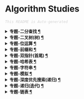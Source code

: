 Algorithm Studies
===

<font color="LightGrey"><i> `This README is Auto-generated` </i></font>

<details><summary><b> 专题-二分查找 <a href="topics/专题-二分查找.md">¶</a></b></summary>

- [将数据流变为多个不相交区间 (LeetCode, Hard, No.0352, 2021-10)](topics/专题-二分查找.md#将数据流变为多个不相交区间-leetcode-hard-no0352-2021-10)

</details>

<details><summary><b> 专题-二叉树(树) <a href="topics/专题-二叉树(树).md">¶</a></b></summary>

- [二叉树的最大深度 (LeetCode, Easy, No.0104, 2021-10)](topics/专题-二叉树(树).md#二叉树的最大深度-leetcode-easy-no0104-2021-10)
- [二叉树的最小深度 (LeetCode, Easy, No.0111, 2021-10)](topics/专题-二叉树(树).md#二叉树的最小深度-leetcode-easy-no0111-2021-10)
- [路径总和3 (LeetCode, Medium, No.0437, 2021-10)](topics/专题-二叉树(树).md#路径总和3-leetcode-medium-no0437-2021-10)

</details>

<details><summary><b> 专题-位运算 <a href="topics/专题-位运算.md">¶</a></b></summary>

- [重复的DNA序列 (LeetCode, Medium, No.0187, 2021-10)](topics/专题-位运算.md#重复的dna序列-leetcode-medium-no0187-2021-10)

</details>

<details><summary><b> 专题-前缀和 <a href="topics/专题-前缀和.md">¶</a></b></summary>

- [路径总和3 (LeetCode, Medium, No.0437, 2021-10)](topics/专题-前缀和.md#路径总和3-leetcode-medium-no0437-2021-10)

</details>

<details><summary><b> 专题-双指针(首尾) <a href="topics/专题-双指针(首尾).md">¶</a></b></summary>

- [三数之和 (LeetCode, Medium, No.0015, 2021-10)](topics/专题-双指针(首尾).md#三数之和-leetcode-medium-no0015-2021-10)
- [两数之和2(输入有序数组) (LeetCode, Easy, No.0167, 2021-10)](topics/专题-双指针(首尾).md#两数之和2输入有序数组-leetcode-easy-no0167-2021-10)
- [接雨水 (LeetCode, Hard, No.0042, 2021-10)](topics/专题-双指针(首尾).md#接雨水-leetcode-hard-no0042-2021-10)
- [最接近的三数之和 (LeetCode, Medium, No.0016, 2021-10)](topics/专题-双指针(首尾).md#最接近的三数之和-leetcode-medium-no0016-2021-10)
- [有效三角形的个数 (LeetCode, Medium, No.0611, 2021-10)](topics/专题-双指针(首尾).md#有效三角形的个数-leetcode-medium-no0611-2021-10)
- [盛最多水的容器 (LeetCode, Medium, No.0011, 2021-10)](topics/专题-双指针(首尾).md#盛最多水的容器-leetcode-medium-no0011-2021-10)

</details>

<details><summary><b> 专题-哈希表 <a href="topics/专题-哈希表.md">¶</a></b></summary>

- [两数之和 (LeetCode, Easy, No.0001, 2021-10)](topics/专题-哈希表.md#两数之和-leetcode-easy-no0001-2021-10)
- [重复的DNA序列 (LeetCode, Medium, No.0187, 2021-10)](topics/专题-哈希表.md#重复的dna序列-leetcode-medium-no0187-2021-10)

</details>

<details><summary><b> 专题-字符串 <a href="topics/专题-字符串.md">¶</a></b></summary>

- [字符串中的单词数 (LeetCode, Easy, No.0434, 2021-10)](topics/专题-字符串.md#字符串中的单词数-leetcode-easy-no0434-2021-10)

</details>

<details><summary><b> 专题-模拟 <a href="topics/专题-模拟.md">¶</a></b></summary>

- [将数据流变为多个不相交区间 (LeetCode, Hard, No.0352, 2021-10)](topics/专题-模拟.md#将数据流变为多个不相交区间-leetcode-hard-no0352-2021-10)

</details>

<details><summary><b> 专题-深度优先搜索(递归) <a href="topics/专题-深度优先搜索(递归).md">¶</a></b></summary>

- [二叉树的最小深度 (LeetCode, Easy, No.0111, 2021-10)](topics/专题-深度优先搜索(递归).md#二叉树的最小深度-leetcode-easy-no0111-2021-10)
- [路径总和3 (LeetCode, Medium, No.0437, 2021-10)](topics/专题-深度优先搜索(递归).md#路径总和3-leetcode-medium-no0437-2021-10)

</details>

<details><summary><b> 专题-递归(迭代) <a href="topics/专题-递归(迭代).md">¶</a></b></summary>

- [二叉树的最大深度 (LeetCode, Easy, No.0104, 2021-10)](topics/专题-递归(迭代).md#二叉树的最大深度-leetcode-easy-no0104-2021-10)
- [合并两个有序链表 (LeetCode, Easy, No.0021, 2021-10)](topics/专题-递归(迭代).md#合并两个有序链表-leetcode-easy-no0021-2021-10)

</details>

<details><summary><b> 专题-链表 <a href="topics/专题-链表.md">¶</a></b></summary>

- [两数相加 (LeetCode, Medium, No.0002, 2021-10)](topics/专题-链表.md#两数相加-leetcode-medium-no0002-2021-10)
- [分隔链表 (LeetCode, Medium, No.0086, 2021-10)](topics/专题-链表.md#分隔链表-leetcode-medium-no0086-2021-10)

</details>

